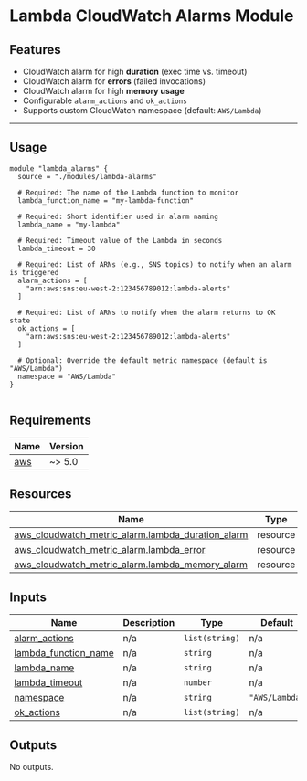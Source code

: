 # Lambda CloudWatch Alarms Module

## Features

- CloudWatch alarm for high **duration** (exec time vs. timeout)
- CloudWatch alarm for **errors** (failed invocations)
- CloudWatch alarm for high **memory usage**
- Configurable `alarm_actions` and `ok_actions`
- Supports custom CloudWatch namespace (default: `AWS/Lambda`)

---

## Usage

```hcl
module "lambda_alarms" {
  source = "./modules/lambda-alarms"

  # Required: The name of the Lambda function to monitor
  lambda_function_name = "my-lambda-function"

  # Required: Short identifier used in alarm naming
  lambda_name = "my-lambda"

  # Required: Timeout value of the Lambda in seconds
  lambda_timeout = 30

  # Required: List of ARNs (e.g., SNS topics) to notify when an alarm is triggered
  alarm_actions = [
    "arn:aws:sns:eu-west-2:123456789012:lambda-alerts"
  ]

  # Required: List of ARNs to notify when the alarm returns to OK state
  ok_actions = [
    "arn:aws:sns:eu-west-2:123456789012:lambda-alerts"
  ]

  # Optional: Override the default metric namespace (default is "AWS/Lambda")
  namespace = "AWS/Lambda"
}


```

<!-- BEGIN_TF_DOCS -->
## Requirements

| Name | Version |
|------|---------|
| <a name="requirement_aws"></a> [aws](#requirement\_aws) | ~> 5.0 |
## Resources

| Name | Type |
|------|------|
| [aws_cloudwatch_metric_alarm.lambda_duration_alarm](https://registry.terraform.io/providers/hashicorp/aws/latest/docs/resources/cloudwatch_metric_alarm) | resource |
| [aws_cloudwatch_metric_alarm.lambda_error](https://registry.terraform.io/providers/hashicorp/aws/latest/docs/resources/cloudwatch_metric_alarm) | resource |
| [aws_cloudwatch_metric_alarm.lambda_memory_alarm](https://registry.terraform.io/providers/hashicorp/aws/latest/docs/resources/cloudwatch_metric_alarm) | resource |
## Inputs

| Name | Description | Type | Default | Required |
|------|-------------|------|---------|:--------:|
| <a name="input_alarm_actions"></a> [alarm\_actions](#input\_alarm\_actions) | n/a | `list(string)` | n/a | yes |
| <a name="input_lambda_function_name"></a> [lambda\_function\_name](#input\_lambda\_function\_name) | n/a | `string` | n/a | yes |
| <a name="input_lambda_name"></a> [lambda\_name](#input\_lambda\_name) | n/a | `string` | n/a | yes |
| <a name="input_lambda_timeout"></a> [lambda\_timeout](#input\_lambda\_timeout) | n/a | `number` | n/a | yes |
| <a name="input_namespace"></a> [namespace](#input\_namespace) | n/a | `string` | `"AWS/Lambda"` | no |
| <a name="input_ok_actions"></a> [ok\_actions](#input\_ok\_actions) | n/a | `list(string)` | n/a | yes |
## Outputs

No outputs.
<!-- END_TF_DOCS -->
